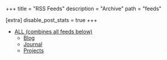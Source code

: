 +++
title = "RSS Feeds"
description = "Archive"
path = "feeds"

[extra]
disable_post_stats = true
+++

- [ALL (combines all feeds below)](/rss.xml)
  - [Blog](/blog/rss.xml)
  - [Journal](/journal/rss.xml)
  - [Projects](/projects/rss.xml)
